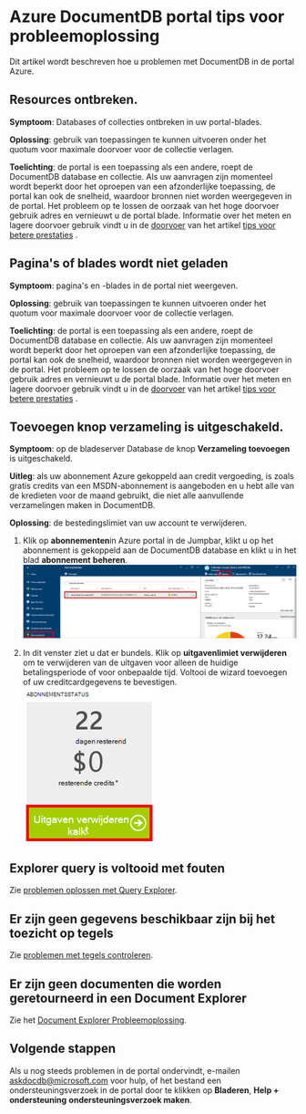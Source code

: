 <properties
    pageTitle="Problemen met DocumentDB portal | Microsoft Azure"
    description="Informatie over oplossingen voor problemen in de portal DocumentDB Azure." 
    services="documentdb"
    documentationCenter=""
    authors="mimig1"
    manager="jhubbard"
    editor="monicar"/>

<tags
    ms.service="documentdb"
    ms.workload="data-services"
    ms.tgt_pltfrm="na"
    ms.devlang="na"
    ms.topic="article"
    ms.date="08/29/2016"
    ms.author="mimig"/>

# <a name="azure-documentdb-portal-troubleshooting-tips"></a>Azure DocumentDB portal tips voor probleemoplossing

Dit artikel wordt beschreven hoe u problemen met DocumentDB in de portal Azure. 

## <a name="resources-are-missing"></a>Resources ontbreken.

**Symptoom**: Databases of collecties ontbreken in uw portal-blades.

**Oplossing**: gebruik van toepassingen te kunnen uitvoeren onder het quotum voor maximale doorvoer voor de collectie verlagen. 

**Toelichting**: de portal is een toepassing als een andere, roept de DocumentDB database en collectie. Als uw aanvragen zijn momenteel wordt beperkt door het oproepen van een afzonderlijke toepassing, de portal kan ook de snelheid, waardoor bronnen niet worden weergegeven in de portal. Het probleem op te lossen de oorzaak van het hoge doorvoer gebruik adres en vernieuwt u de portal blade. Informatie over het meten en lagere doorvoer gebruik vindt u in de [doorvoer](documentdb-performance-tips.md#throughput) van het artikel [tips voor betere prestaties](documentdb-performance-tips.md) .
 
## <a name="pages-or-blades-wont-load"></a>Pagina's of blades wordt niet geladen

**Symptoom**: pagina's en -blades in de portal niet weergeven.

**Oplossing**: gebruik van toepassingen te kunnen uitvoeren onder het quotum voor maximale doorvoer voor de collectie verlagen. 

**Toelichting**: de portal is een toepassing als een andere, roept de DocumentDB database en collectie. Als uw aanvragen zijn momenteel wordt beperkt door het oproepen van een afzonderlijke toepassing, de portal kan ook de snelheid, waardoor bronnen niet worden weergegeven in de portal. Het probleem op te lossen de oorzaak van het hoge doorvoer gebruik adres en vernieuwt u de portal blade. Informatie over het meten en lagere doorvoer gebruik vindt u in de [doorvoer](documentdb-performance-tips.md#throughput) van het artikel [tips voor betere prestaties](documentdb-performance-tips.md) .

## <a name="add-collection-button-is-disabled"></a>Toevoegen knop verzameling is uitgeschakeld.

**Symptoom**: op de bladeserver Database de knop **Verzameling toevoegen** is uitgeschakeld.

**Uitleg**: als uw abonnement Azure gekoppeld aan credit vergoeding, is zoals gratis credits van een MSDN-abonnement is aangeboden en u hebt alle van de kredieten voor de maand gebruikt, die niet alle aanvullende verzamelingen maken in DocumentDB.

**Oplossing**: de bestedingslimiet van uw account te verwijderen.

1. Klik op **abonnementen**in Azure portal in de Jumpbar, klikt u op het abonnement is gekoppeld aan de DocumentDB database en klikt u in het blad **abonnement** **beheren**. 
    ![DocumentDB biedt verschillende, duidelijk zijn gedefinieerd (beperkte) consistentie modellen om uit te kiezen](./media/documentdb-portal-troubleshooting/documentdb-change-billing.png)

2. In dit venster ziet u dat er bundels. Klik op **uitgavenlimiet verwijderen** om te verwijderen van de uitgaven voor alleen de huidige betalingsperiode of voor onbepaalde tijd. Voltooi de wizard toevoegen of uw creditcardgegevens te bevestigen. 
    ![DocumentDB biedt verschillende, duidelijk zijn gedefinieerd (beperkte) consistentie modellen om uit te kiezen](./media/documentdb-portal-troubleshooting/documentdb-remove-spending-limit.png)

 
## <a name="query-explorer-completes-with-errors"></a>Explorer query is voltooid met fouten

Zie [problemen oplossen met Query Explorer](documentdb-query-collections-query-explorer.md#troubleshoot).

## <a name="no-data-available-in-monitoring-tiles"></a>Er zijn geen gegevens beschikbaar zijn bij het toezicht op tegels

Zie [problemen met tegels controleren](documentdb-monitor-accounts.md#troubleshooting).

## <a name="no-documents-returned-in-document-explorer"></a>Er zijn geen documenten die worden geretourneerd in een Document Explorer

Zie het [Document Explorer Probleemoplossing](documentdb-view-json-document-explorer.md#troubleshoot).

## <a name="next-steps"></a>Volgende stappen

Als u nog steeds problemen in de portal ondervindt, e-mailen [askdocdb@microsoft.com](mailto:askdocdb@microsoft.com) voor hulp, of het bestand een ondersteuningsverzoek in de portal door te klikken op **Bladeren**, **Help + ondersteuning** **ondersteuningsverzoek maken**.
